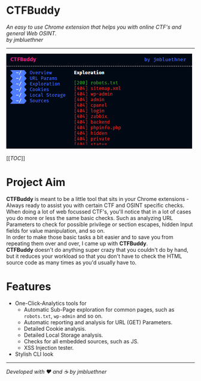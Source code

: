 # CTFBuddy  

_An easy to use Chrome extension that helps you with online CTF's and general Web OSINT._  
_by jmbluethner_

---

<img src="./docs/ss1.png">

[[_TOC_]]

# Project Aim

**CTFBuddy** is meant to be a little tool that sits in your Chrome extensions - Always ready to assist you with certain CTF and OSINT specific checks.  
When doing a lot of web focussed CTF's, you'll notice that in a lot of cases you do more or less the same basic checks. Such as analyzing URL Parameters to check for possible privilege or section escapes, hidden Input fields for value manipulation, and so on.  
In order to make those basic tasks a bit easier and to save you from repeating them over and over, I came up with **CTFBuddy**.  
**CTFBuddy** doesn't do anything super crazy that you couldn't do by hand, but it reduces your workload so that you don't have to check the HTML source code as many times as you'd usually have to.

# Features

- One-Click-Analytics tools for
  - Automatic Sub-Page exploration for common pages, such as `robots.txt`, `wp-admin` and so on.
  - Automatic reporting and analysis for URL (GET) Parameters.
  - Detailed Cookie analysis.
  - Detailed Local Storage analysis.
  - Checks for all embedded sources, such as JS.
  - XSS Injection tester.
- Stylish CLI look

---

_Developed with ♥️ and ☕ by jmbluethner_